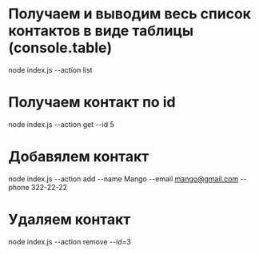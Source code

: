 # Получаем и выводим весь список контактов в виде таблицы (console.table)
node index.js --action list

# Получаем контакт по id
node index.js --action get --id 5

# Добавялем контакт
node index.js --action add --name Mango --email mango@gmail.com --phone 322-22-22


# Удаляем контакт
node index.js --action remove --id=3
